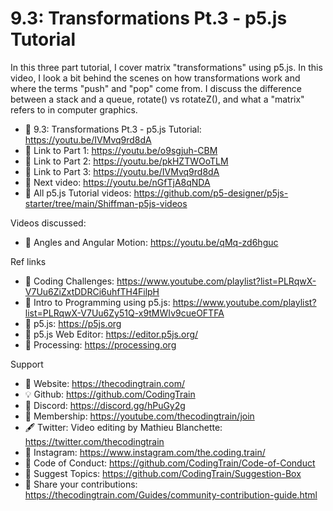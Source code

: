  # 9.3: Transformations Pt.3 - p5.js Tutorial
 
In this three part tutorial, I cover matrix "transformations" using p5.js. In this video, I look a bit behind the scenes on how transformations work and where the terms "push" and "pop" come from.  I discuss the difference between a stack and a queue, rotate() vs rotateZ(), and what a "matrix" refers to in computer graphics.

-   🔗  9.3: Transformations Pt.3 - p5.js Tutorial: https://youtu.be/IVMvq9rd8dA
-   🎥  Link to Part 1: https://youtu.be/o9sgjuh-CBM 
-   🎥  Link to Part 2: https://youtu.be/pkHZTWOoTLM 
-   🎥  Link to Part 3: https://youtu.be/IVMvq9rd8dA 
-   🎥  Next video: https://youtu.be/nGfTjA8qNDA 
-   🎥  All p5.js Tutorial videos: https://github.com/p5-designer/p5js-starter/tree/main/Shiffman-p5js-videos

Videos discussed:
-   🎥  Angles and Angular Motion: https://youtu.be/qMq-zd6hguc

Ref links
-   🎥  Coding Challenges: https://www.youtube.com/playlist?list=PLRqwX-V7Uu6ZiZxtDDRCi6uhfTH4FilpH
-   🎥  Intro to Programming using p5.js: https://www.youtube.com/playlist?list=PLRqwX-V7Uu6Zy51Q-x9tMWIv9cueOFTFA
-   🔗  p5.js: https://p5js.org
-   🔗  p5.js Web Editor: https://editor.p5js.org/ 
-   🔗  Processing: https://processing.org

Support
-   🚂  Website: https://thecodingtrain.com/
-   💡  Github: https://github.com/CodingTrain
-   💬  Discord: https://discord.gg/hPuGy2g
-   💖  Membership: https://youtube.com/thecodingtrain/join
-   🖋️  Twitter: Video editing by Mathieu Blanchette: https://twitter.com/thecodingtrain
-   📸  Instagram: https://www.instagram.com/the.coding.train/
-   📄  Code of Conduct: https://github.com/CodingTrain/Code-of-Conduct
-   🚩  Suggest Topics: https://github.com/CodingTrain/Suggestion-Box
-   👾  Share your contributions: https://thecodingtrain.com/Guides/community-contribution-guide.html
